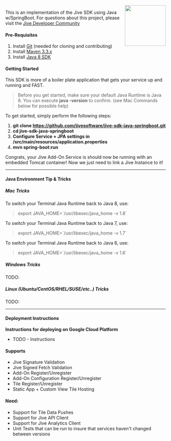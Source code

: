 <img align="right" src="https://github.com/jivesoftware/jive-sdk-java-springboot/blob/master/sdk-logo.png?raw=true" width="128">

This is an implementation of the Jive SDK using Java w/SpringBoot.  For questions about this project, please visit the [Jive Developer Community](https://community.jivesoftware.com/community/developer)

#### Pre-Requisites

1. Install [Git](http://git-scm.com/book/en/Getting-Started-Installing-Git) (needed for cloning and contributing)
2. Install [Maven 3.3.x](http://maven.apache.org/download.cgi)
3. Install [Java 8 SDK](http://www.oracle.com/technetwork/java/javaee/downloads/index.html)

#### Getting Started
This SDK is more of a boiler plate application that gets your service up and running and FAST.

>Before you get started, make sure your default Java Runtime is Java 8. 
You can execute **java -version** to confirm.   (see Mac Commands below for possible help)

To get started, simply perform the following steps:

1. **git clone https://github.com/jivesoftware/jive-sdk-java-springboot.git**
2. **cd jive-sdk-java-springboot**
3. **Configure Service + JPA settings in /src/main/resources/application.properties**
4. **mvn spring-boot:run**

Congrats, your Jive Add-On Service is should now be running with an embedded Tomcat container!  Now we just need to link a Jive Instance to it! 

---

#### Java Environment Tip & Tricks

##### Mac Tricks
To switch your Terminal Java Runtime back to Java 8, use:
>export JAVA_HOME=\`/usr/libexec/java_home -v 1.8\`

To switch your Terminal Java Runtime back to Java 7, use:
>export JAVA_HOME=\`/usr/libexec/java_home -v 1.7\`

To switch your Terminal Java Runtime back to Java 6, use:
>export JAVA_HOME=\`/usr/libexec/java_home -v 1.6\`

##### Windows Tricks
TODO:


##### Linux (Ubuntu/CentOS/RHEL/SUSE/etc..) Tricks
TODO: 

---

#### Deployment Instructions

**Instructions for deploying on Google Cloud Platform**
* TODO - Instructions

#### Supports
- Jive Signature Validation
- Jive Signed Fetch Validation
- Add-On Register/Unregister
- Add-On Configuration Register/Unregister
- Tile Register/Unregister
- Static App + Custom View Tile Hosting

#### Need:
- Support for Tile Data Pushes
- Support for Jive API Client
- Support for Jive Analytics Client
- Unit Tests that can be run to insure that services haven't changed between versions
